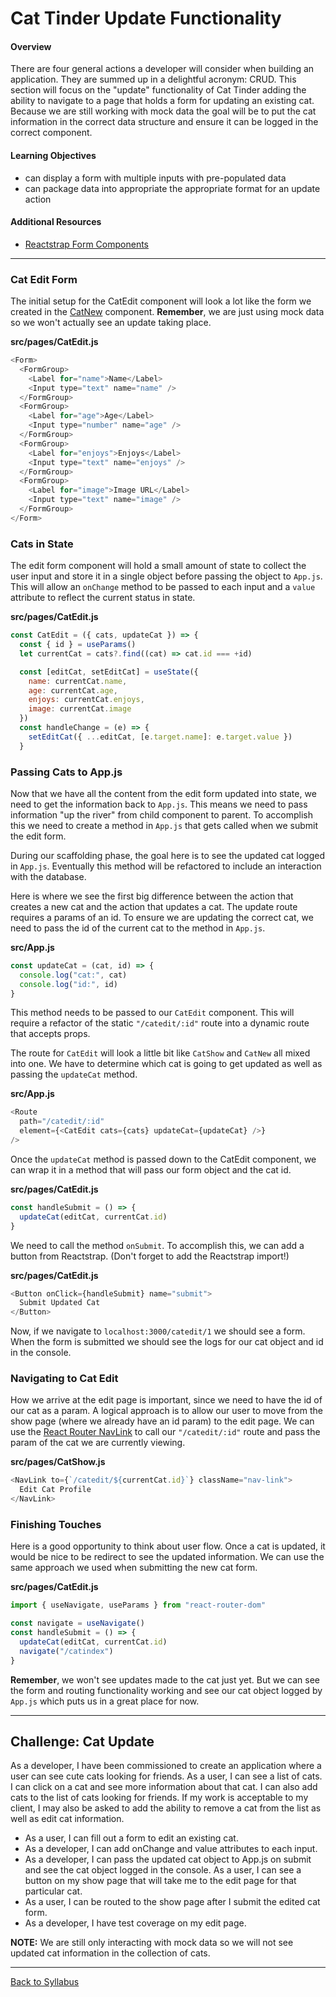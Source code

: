 # Cat Tinder Update Functionality

#### Overview

There are four general actions a developer will consider when building an application. They are summed up in a delightful acronym: CRUD. This section will focus on the "update" functionality of Cat Tinder adding the ability to navigate to a page that holds a form for updating an existing cat. Because we are still working with mock data the goal will be to put the cat information in the correct data structure and ensure it can be logged in the correct component.

#### Learning Objectives

- can display a form with multiple inputs with pre-populated data
- can package data into appropriate the appropriate format for an update action

#### Additional Resources

- [Reactstrap Form Components](https://reactstrap.github.io/components/form/)

---

### Cat Edit Form

The initial setup for the CatEdit component will look a lot like the form we created in the [CatNew](./cat-create.md) component. **Remember**, we are just using mock data so we won't actually see an update taking place.

**src/pages/CatEdit.js**

```javascript
<Form>
  <FormGroup>
    <Label for="name">Name</Label>
    <Input type="text" name="name" />
  </FormGroup>
  <FormGroup>
    <Label for="age">Age</Label>
    <Input type="number" name="age" />
  </FormGroup>
  <FormGroup>
    <Label for="enjoys">Enjoys</Label>
    <Input type="text" name="enjoys" />
  </FormGroup>
  <FormGroup>
    <Label for="image">Image URL</Label>
    <Input type="text" name="image" />
  </FormGroup>
</Form>
```

### Cats in State

The edit form component will hold a small amount of state to collect the user input and store it in a single object before passing the object to `App.js`. This will allow an `onChange` method to be passed to each input and a `value` attribute to reflect the current status in state.

**src/pages/CatEdit.js**

```javascript
const CatEdit = ({ cats, updateCat }) => {
  const { id } = useParams()
  let currentCat = cats?.find((cat) => cat.id === +id)

  const [editCat, setEditCat] = useState({
    name: currentCat.name,
    age: currentCat.age,
    enjoys: currentCat.enjoys,
    image: currentCat.image
  })
  const handleChange = (e) => {
    setEditCat({ ...editCat, [e.target.name]: e.target.value })
  }
```

### Passing Cats to App.js

Now that we have all the content from the edit form updated into state, we need to get the information back to `App.js`. This means we need to pass information "up the river" from child component to parent. To accomplish this we need to create a method in `App.js` that gets called when we submit the edit form.

During our scaffolding phase, the goal here is to see the updated cat logged in `App.js`. Eventually this method will be refactored to include an interaction with the database.

Here is where we see the first big difference between the action that creates a new cat and the action that updates a cat. The update route requires a params of an id. To ensure we are updating the correct cat, we need to pass the id of the current cat to the method in `App.js`.

**src/App.js**

```javascript
const updateCat = (cat, id) => {
  console.log("cat:", cat)
  console.log("id:", id)
}
```

This method needs to be passed to our `CatEdit` component. This will require a refactor of the static `"/catedit/:id"` route into a dynamic route that accepts props.

The route for `CatEdit` will look a little bit like `CatShow` and `CatNew` all mixed into one. We have to determine which cat is going to get updated as well as passing the `updateCat` method.

**src/App.js**

```javascript
<Route
  path="/catedit/:id"
  element={<CatEdit cats={cats} updateCat={updateCat} />}
/>
```

Once the `updateCat` method is passed down to the CatEdit component, we can wrap it in a method that will pass our form object and the cat id.

**src/pages/CatEdit.js**

```javascript
const handleSubmit = () => {
  updateCat(editCat, currentCat.id)
}
```

We need to call the method `onSubmit`. To accomplish this, we can add a button from Reactstrap. (Don't forget to add the Reactstrap import!)

**src/pages/CatEdit.js**

```javascript
<Button onClick={handleSubmit} name="submit">
  Submit Updated Cat
</Button>
```

Now, if we navigate to `localhost:3000/catedit/1` we should see a form. When the form is submitted we should see the logs for our cat object and id in the console.

### Navigating to Cat Edit

How we arrive at the edit page is important, since we need to have the id of our cat as a param. A logical approach is to allow our user to move from the show page (where we already have an id param) to the edit page. We can use the [React Router NavLink](https://reactrouter.com/web/api/NavLink) to call our `"/catedit/:id"` route and pass the param of the cat we are currently viewing.

**src/pages/CatShow.js**

```javascript
<NavLink to={`/catedit/${currentCat.id}`} className="nav-link">
  Edit Cat Profile
</NavLink>
```

### Finishing Touches

Here is a good opportunity to think about user flow. Once a cat is updated, it would be nice to be redirect to see the updated information. We can use the same approach we used when submitting the new cat form.

**src/pages/CatEdit.js**

```javascript
import { useNavigate, useParams } from "react-router-dom"

const navigate = useNavigate()
const handleSubmit = () => {
  updateCat(editCat, currentCat.id)
  navigate("/catindex")
}
```

**Remember**, we won't see updates made to the cat just yet. But we can see the form and routing functionality working and see our cat object logged by `App.js` which puts us in a great place for now.

---

## Challenge: Cat Update

As a developer, I have been commissioned to create an application where a user can see cute cats looking for friends. As a user, I can see a list of cats. I can click on a cat and see more information about that cat. I can also add cats to the list of cats looking for friends. If my work is acceptable to my client, I may also be asked to add the ability to remove a cat from the list as well as edit cat information.

- As a user, I can fill out a form to edit an existing cat.
- As a developer, I can add onChange and value attributes to each input.
- As a developer, I can pass the updated cat object to App.js on submit and see the cat object logged in the console.
  As a user, I can see a button on my show page that will take me to the edit page for that particular cat.
- As a user, I can be routed to the show page after I submit the edited cat form.
- As a developer, I have test coverage on my edit page.

**NOTE:** We are still only interacting with mock data so we will not see updated cat information in the collection of cats.

---

[Back to Syllabus](../../README.md#cat-tinder-frontend)
